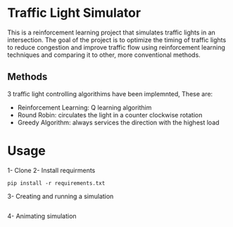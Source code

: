 # Traffic Light Simulator
This is a reinforcement learning project that simulates traffic lights in an intersection. The goal of the project is to optimize the timing of traffic lights to reduce congestion and improve traffic flow using reinforcement learning techniques and comparing it to other, more conventional methods.


## Methods
3 traffic light controlling algorithims have been implemnted, These are:
- Reinforcement Learning: Q learning algorithim
- Round Robin: circulates the light in a counter clockwise rotation
- Greedy Algorithm: always services the direction with the highest load


# Usage
1- Clone
2- Install requirments 
```
pip install -r requirements.txt
```
3- Creating and running a simulation
```

```
4- Animating simulation
```

```